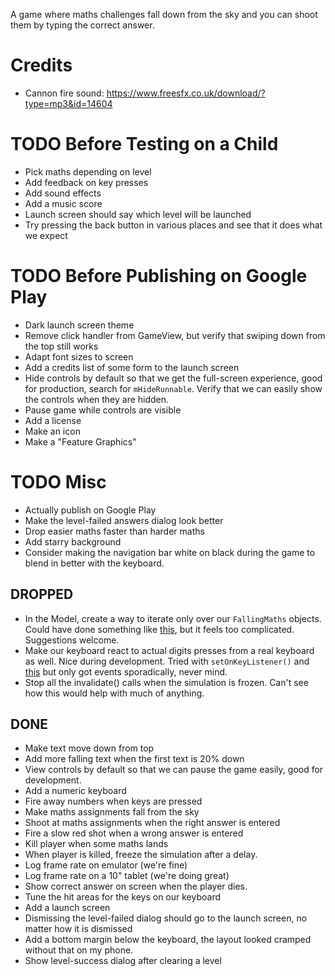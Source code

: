 A game where maths challenges fall down from the sky and you can shoot
them by typing the correct answer.

# Credits
* Cannon fire sound: <https://www.freesfx.co.uk/download/?type=mp3&id=14604>

# TODO Before Testing on a Child
* Pick maths depending on level
* Add feedback on key presses
* Add sound effects
* Add a music score
* Launch screen should say which level will be launched
* Try pressing the back button in various places and see that it does
  what we expect

# TODO Before Publishing on Google Play
* Dark launch screen theme
* Remove click handler from GameView, but verify that swiping down from
  the top still works
* Adapt font sizes to screen
* Add a credits list of some form to the launch screen
* Hide controls by default so that we get the full-screen experience,
  good for production, search for `mHideRunnable`. Verify that we can
  easily show the controls when they are hidden.
* Pause game while controls are visible
* Add a license
* Make an icon
* Make a "Feature Graphics"

# TODO Misc
* Actually publish on Google Play
* Make the level-failed answers dialog look better
* Drop easier maths faster than harder maths
* Add starry background
* Consider making the navigation bar white on black during the game to
  blend in better with the keyboard.

## DROPPED
* In the Model, create a way to iterate only over our `FallingMaths`
  objects. Could have done something like
  [this](https://codereview.stackexchange.com/a/112111/159546), but it
  feels too complicated. Suggestions welcome.
* Make our keyboard react to actual digits presses from a real keyboard
  as well. Nice during development. Tried with `setOnKeyListener()` and
  [this](https://stackoverflow.com/a/26567134/473672) but only got
  events sporadically, never mind.
* Stop all the invalidate() calls when the simulation is frozen. Can't
  see how this would help with much of anything.

## DONE
* Make text move down from top
* Add more falling text when the first text is 20% down
* View controls by default so that we can pause the game easily, good
  for development.
* Add a numeric keyboard
* Fire away numbers when keys are pressed
* Make maths assignments fall from the sky
* Shoot at maths assignments when the right answer is entered
* Fire a slow red shot when a wrong answer is entered
* Kill player when some maths lands
* When player is killed, freeze the simulation after a delay.
* Log frame rate on emulator (we're fine)
* Log frame rate on a 10" tablet (we're doing great)
* Show correct answer on screen when the player dies.
* Tune the hit areas for the keys on our keyboard
* Add a launch screen
* Dismissing the level-failed dialog should go to the launch screen, no
  matter how it is dismissed
* Add a bottom margin below the keyboard, the layout looked cramped
  without that on my phone.
* Show level-success dialog after clearing a level
